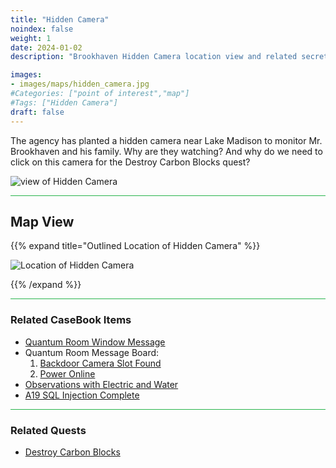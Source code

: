 ```yaml
---
title: "Hidden Camera"
noindex: false
weight: 1
date: 2024-01-02
description: "Brookhaven Hidden Camera location view and related secrets"

images:
- images/maps/hidden_camera.jpg
#Categories: ["point of interest","map"]
#Tags: ["Hidden Camera"]
draft: false
--- 
```



The agency has planted a hidden camera near Lake Madison to monitor Mr. Brookhaven and his family. Why are they watching? And why do we need to click on this camera for the Destroy Carbon Blocks quest?

![view of Hidden Camera](/images/maps/hidden_camera.jpg)


<hr style="background-color: #28b44c" size=8>

## Map View

{{% expand title="Outlined Location of Hidden Camera" %}}

![Location of Hidden Camera](/images/maps/hidden-camera.png)

{{% /expand %}}

<hr style="background-color: #28b44c" size=8>

### Related CaseBook Items

- [Quantum Room Window Message](/casebook/quantum/window_messages/#lake-madison-camera)
- Quantum Room Message Board:
    1. [Backdoor Camera Slot Found](/casebook/quantum/message_board/#backdoor-camera-slot-found)
    2. [Power Online](/casebook/quantum/message_board/#power-online)
- [Observations with Electric and Water](/casebook/interesting/observations/#linked-electric--water)
- [A19 SQL Injection Complete](/casebook/light_panel/#a19)

<hr style="background-color: #28b44c" size=8>

### Related Quests

- [Destroy Carbon Blocks](/lore/quests/destroy_carbon_blocks)